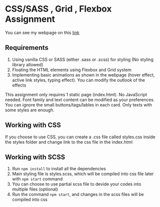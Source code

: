 # CSS/SASS , Grid , Flexbox Assignment

You can see my webpage on this [link](https://mariiad1997.github.io/bof-CSS/)

## Requirements

1. Using vanilla CSS or SASS (either .sass or .scss) for styling (No styling library allowed)
2. Floating the HTML elements using Flexbox and Grid system
3. Implementing basic animations as shown in the webpage (hover effect,
   active link styles, typing effect). You can modify the outlook of the effects

This assignment only requires 1 static page (index.html). No JavaScript needed.
Font family and text content can be modified as your preferences.
You can ignore the small buttons/tags/lables in each card. Only
texts with some styles are enough.

## Working with CSS

If you choose to use CSS, you can create a .css file called styles.css inside the styles folder and change link to the css file in the index.html

## Working with SCSS

1. Run `npm install` to install all the dependencies
2. Main styling file is styles.scss, which will be compiled into css file later with `npm start` command
3. You can choose to use partial scss file to devide your codes into multiple files (optional)
4. Run the command `npm start`, and changes in the scss files will be compiled into css
